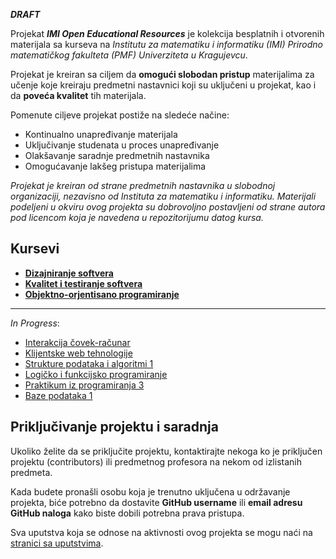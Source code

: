 **_DRAFT_**

Projekat **_IMI Open Educational Resources_** je kolekcija besplatnih i otvorenih materijala sa kurseva na _Institutu za matematiku i informatiku (IMI) Prirodno matematičkog fakulteta (PMF) Univerziteta u Kragujevcu_.

Projekat je kreiran sa ciljem da **omogući slobodan pristup** materijalima za učenje koje kreiraju predmetni nastavnici koji su uključeni u projekat, kao i da **poveća kvalitet** tih materijala. 

Pomenute ciljeve projekat postiže na sledeće načine:
- Kontinualno unapređivanje materijala
- Uključivanje studenata u proces unapređivanje
- Olakšavanje saradnje predmetnih nastavnika
- Omogućavanje lakšeg pristupa materijalima

_Projekat je kreiran od strane predmetnih nastavnika u slobodnoj organizaciji, nezavisno od Instituta za matematiku i informatiku. Materijali podeljeni u okviru ovog projekta su dobrovoljno postavljeni od strane autora pod licencom koja je navedena u repozitorijumu datog kursa._

## Kursevi

- [**Dizajniranje softvera**](ds)
- [**Kvalitet i testiranje softvera**](kts)
- [**Objektno-orjentisano programiranje**](oop)

---
_In Progress_:
- [Interakcija čovek-računar](icr)
- [Klijentske web tehnologije](kwt)
- [Strukture podataka i algoritmi 1](spa1)
- [Logičko i funkcijsko programiranje](lfp)
- [Praktikum iz programiranja 3](pip3)
- [Baze podataka 1](bp1)

## Priključivanje projektu i saradnja

Ukoliko želite da se priključite projektu, kontaktirajte nekoga ko je priključen projektu (contributors) ili predmetnog profesora na nekom od izlistanih predmeta.

Kada budete pronašli osobu koja je trenutno uključena u održavanje projekta, biće potrebno da dostavite **GitHub username** ili **email adresu GitHub naloga** kako biste
dobili potrebna prava pristupa.

Sva uputstva koja se odnose na aktivnosti ovog projekta se mogu naći na [stranici sa uputstvima](uputstva).
